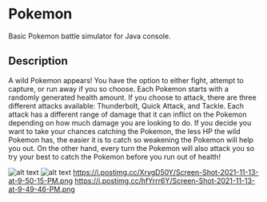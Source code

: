 # Pokemon
Basic Pokemon battle simulator for Java console. 

## Description
A wild Pokemon appears! You have the option to either fight, attempt to capture, or run away if you so choose. Each Pokemon starts with a randomly generated health amount. If you choose to attack, there are three different attacks available: Thunderbolt, Quick Attack, and Tackle. Each attack has a different range of damage that it can inflict on the Pokemon depending on how much damage you are looking to do. If you decide you want to take your chances catching the Pokemon, the less HP the wild Pokemon has, the easier it is to catch so weakening the Pokemon will help you out. On the other hand, every turn the Pokemon will also attack you so try your best to catch the Pokemon before you run out of health!


![alt text](https://postimg.cc/hfYrrr6Y)
![alt text](https://postimg.cc/XrygD50Y)
https://i.postimg.cc/XrygD50Y/Screen-Shot-2021-11-13-at-9-50-15-PM.png
https://i.postimg.cc/hfYrrr6Y/Screen-Shot-2021-11-13-at-9-49-46-PM.png
